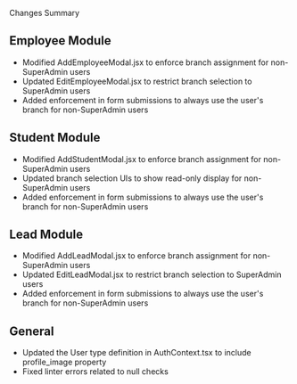Changes Summary


## Employee Module
- Modified AddEmployeeModal.jsx to enforce branch assignment for non-SuperAdmin users
- Updated EditEmployeeModal.jsx to restrict branch selection to SuperAdmin users
- Added enforcement in form submissions to always use the user's branch for non-SuperAdmin users

## Student Module
- Modified AddStudentModal.jsx to enforce branch assignment for non-SuperAdmin users
- Updated branch selection UIs to show read-only display for non-SuperAdmin users
- Added enforcement in form submissions to always use the user's branch for non-SuperAdmin users

## Lead Module
- Modified AddLeadModal.jsx to enforce branch assignment for non-SuperAdmin users
- Updated EditLeadModal.jsx to restrict branch selection to SuperAdmin users
- Added enforcement in form submissions to always use the user's branch for non-SuperAdmin users

## General
- Updated the User type definition in AuthContext.tsx to include profile_image property
- Fixed linter errors related to null checks

